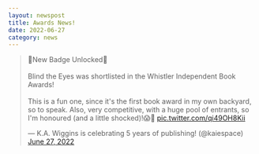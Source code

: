 ```yaml
---
layout: newspost
title: Awards News!
date: 2022-06-27
category: news
---
```


<blockquote class="twitter-tweet" data-theme="dark"><p lang="en" dir="ltr">🎉New Badge Unlocked🎉<br><br>Blind the Eyes was shortlisted in the Whistler Independent Book Awards!<br><br>This is a fun one, since it&#39;s the first book award in my own backyard, so to speak. Also, very competitive, with a huge pool of entrants, so I&#39;m honoured (and a little shocked)!😱🖤 <a href="https://t.co/qi49OH8Kii">pic.twitter.com/qi49OH8Kii</a></p>&mdash; K.A. Wiggins is celebrating 5 years of publishing! (@kaiespace) <a href="https://twitter.com/kaiespace/status/1541536284098801664?ref_src=twsrc%5Etfw">June 27, 2022</a></blockquote> <script async src="https://platform.twitter.com/widgets.js" charset="utf-8"></script>

